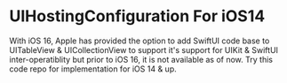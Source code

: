 # UIHostingConfiguration For iOS14
With iOS 16, Apple has provided the option to add SwiftUI code base to UITableView &amp; UICollectionView to support it's support for UIKit &amp; SwiftUI inter-operatiblity but prior to iOS 16, it is not available as of now. Try this code repo for implementation for iOS 14 &amp; up.
